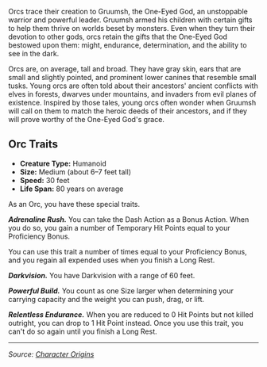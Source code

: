 Orcs trace their creation to Gruumsh, the One-Eyed God, an unstoppable warrior and powerful leader. Gruumsh armed his children with certain gifts to help them thrive on worlds beset by monsters. Even when they turn their devotion to other gods, orcs retain the gifts that the One-Eyed God bestowed upon them: might, endurance, determination, and the ability to see in the dark.

Orcs are, on average, tall and broad. They have gray skin, ears that are small and slightly pointed, and prominent lower canines that resemble small tusks. Young orcs are often told about their ancestors' ancient conflicts with elves in forests, dwarves under mountains, and invaders from evil planes of existence. Inspired by those tales, young orcs often wonder when Gruumsh will call on them to match the heroic deeds of their ancestors, and if they will prove worthy of the One-Eyed God's grace.

## Orc Traits

* **Creature Type:** Humanoid
* **Size:** Medium (about 6–7 feet tall)
* **Speed:** 30 feet
* **Life Span:** 80 years on average

As an Orc, you have these special traits.

***Adrenaline Rush.*** You can take the Dash Action as a Bonus Action. When you do so, you gain a number of Temporary Hit Points equal to your Proficiency Bonus.

You can use this trait a number of times equal to your Proficiency Bonus, and you regain all expended uses when you finish a Long Rest.

***Darkvision.*** You have Darkvision with a range of 60 feet.

***Powerful Build.*** You count as one Size larger when determining your carrying capacity and the weight you can push, drag, or lift.

***Relentless Endurance.*** When you are reduced to 0 Hit Points but not killed outright, you can drop to 1 Hit Point instead. Once you use this trait, you can't do so again until you finish a Long Rest.

----

_Source: [Character Origins](https://www.dndbeyond.com/sources/ua/character-origins)_

